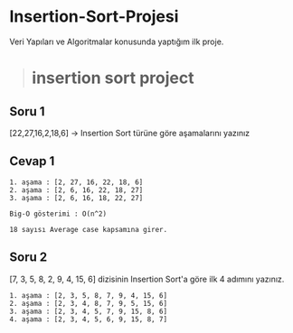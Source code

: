 # Insertion-Sort-Projesi
Veri Yapıları ve Algoritmalar konusunda yaptığım ilk proje.

> # insertion sort project
## Soru 1
[22,27,16,2,18,6] -> Insertion Sort türüne göre aşamalarını yazınız


## Cevap 1
```
1. aşama : [2, 27, 16, 22, 18, 6]
2. aşama : [2, 6, 16, 22, 18, 27]
3. aşama : [2, 6, 16, 18, 22, 27]

Big-O gösterimi : O(n^2)

18 sayısı Average case kapsamına girer.
```
## Soru 2
[7, 3, 5, 8, 2, 9, 4, 15, 6] dizisinin Insertion Sort'a göre ilk 4 adımını yazınız.

```
1. aşama : [2, 3, 5, 8, 7, 9, 4, 15, 6]
2. aşama : [2, 3, 4, 8, 7, 9, 5, 15, 6]
3. aşama : [2, 3, 4, 5, 7, 9, 15, 8, 6]
4. aşama : [2, 3, 4, 5, 6, 9, 15, 8, 7]
